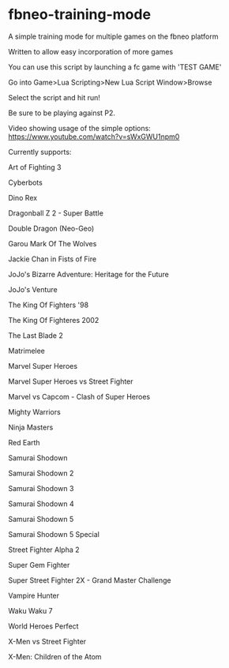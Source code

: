 # fbneo-training-mode
A simple training mode for multiple games on the fbneo platform

Written to allow easy incorporation of more games

You can use this script by launching a fc game with 'TEST GAME'

Go into Game>Lua Scripting>New Lua Script Window>Browse

Select the script and hit run!

Be sure to be playing against P2.


Video showing usage of the simple options: https://www.youtube.com/watch?v=sWxGWU1npm0


Currently supports:

Art of Fighting 3

Cyberbots

Dino Rex

Dragonball Z 2 - Super Battle

Double Dragon (Neo-Geo)
 
Garou Mark Of The Wolves

Jackie Chan in Fists of Fire

JoJo's Bizarre Adventure: Heritage for the Future

JoJo's Venture

The King Of Fighters '98

The King Of Fighteres 2002

The Last Blade 2

Matrimelee

Marvel Super Heroes

Marvel Super Heroes vs Street Fighter

Marvel vs Capcom - Clash of Super Heroes

Mighty Warriors

Ninja Masters

Red Earth

Samurai Shodown

Samurai Shodown 2

Samurai Shodown 3

Samurai Shodown 4

Samurai Shodown 5

Samurai Shodown 5 Special

Street Fighter Alpha 2

Super Gem Fighter

Super Street Fighter 2X - Grand Master Challenge

Vampire Hunter

Waku Waku 7

World Heroes Perfect

X-Men vs Street Fighter

X-Men: Children of the Atom